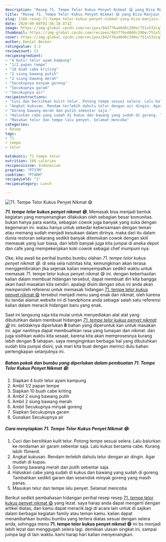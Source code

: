 ```yaml
---
description: "Resep 71. Tempe Telor Kukus Penyet Nikmat 😄 yang Bisa Manjain Lidah"
title: "Resep 71. Tempe Telor Kukus Penyet Nikmat 😄 yang Bisa Manjain Lidah"
slug: 1166-resep-71-tempe-telor-kukus-penyet-nikmat-yang-bisa-manjain-lidah
date: 2020-09-08T01:56:18.871Z
image: https://img-global.cpcdn.com/recipes/842f76a40d0c290e/751x532cq70/71-tempe-telor-kukus-penyet-nikmat-😄-foto-resep-utama.jpg
thumbnail: https://img-global.cpcdn.com/recipes/842f76a40d0c290e/751x532cq70/71-tempe-telor-kukus-penyet-nikmat-😄-foto-resep-utama.jpg
cover: https://img-global.cpcdn.com/recipes/842f76a40d0c290e/751x532cq70/71-tempe-telor-kukus-penyet-nikmat-😄-foto-resep-utama.jpg
author: Daniel Becker
ratingvalue: 3.3
reviewcount: 13
recipeingredient:
- "4 butir telur ayam kampung"
- "1/2 papan tempe"
- "10 buah cabe kriting"
- "2 siung bawang putih"
- "2 siung bawang merah"
- "Secukupnya minyak goreng"
- "Secukupnya garam"
- "Secukupnya air"
recipeinstructions:
- "Cuci dan bersihkan kulit telur. Potong tempe sesuai selera. Lalu balurkan ke rendaman air garam sebentar saja. Lalu kukus bersama cabe. Kurang lebih 15menit."
- "Angkat kukusan. Rendam terlebih dahulu telur dengan air dingin. Agar mudah di kupas."
- "Goreng bawang merah dan putih sebentar saja."
- "Haluskan cabe yang sudah di kukus dan bawang yang sudah di goreng. Tambahkan sedikit garam dan sesendok minyak goreng yang masih panas."
- "Masukan telur dan tempe lalu penyet. Selamat mencoba"
categories:
- Resep
tags:
- 71
- tempe
- telor

katakunci: 71 tempe telor 
nutrition: 166 calories
recipecuisine: Indonesian
preptime: "PT37M"
cooktime: "PT46M"
recipeyield: "1"
recipecategory: Lunch

---
```



![71. Tempe Telor Kukus Penyet Nikmat 😄](https://img-global.cpcdn.com/recipes/842f76a40d0c290e/751x532cq70/71-tempe-telor-kukus-penyet-nikmat-😄-foto-resep-utama.jpg)

<b><i>71. tempe telor kukus penyet nikmat 😄</i></b>, Memasak bisa menjadi bentuk kegiatan yang menyenangkan dilakukan oleh sebagian besar komunitas. bukan hanya para wanita, sebagian cowok juga banyak yang suka dengan kegemaran ini. walau hanya untuk sekedar kebersamaan dengan teman atau memang sudah menjadi kesukaan dalam dirinya. maka dari itu dalam dunia restoran sekarang sedikit banyak ditemukan cowok dengan skill memasak yang luar biasa, dan lebih banyak juga kita jumpai di aneka depot dan cafe yang mempekerjakan koki cowok sebagai chef mumpuni nya.

Oke, kita awali ke perihal bumbu bumbu olahan <i>71. tempe telor kukus penyet nikmat 😄</i>. di sela sela rutinitas kita, kemungkinan akan terasa menggembirakan jika sejenak kalian menyempatkan sedikit waktu untuk memasak 71. tempe telor kukus penyet nikmat 😄 ini. dengan keberhasilan kalian dalam membuat hidangan tersebut, dapat membuat diri kita bangga akan hasil masakan kita sendiri. apalagi disini dengan situs ini anda akan memperoleh referensi untuk memasak hidangan <u>71. tempe telor kukus penyet nikmat 😄</u> tersebut menjadi menu yang enak dan nikmat, oleh karena itu tandai alamat website ini di handphone anda sebagai salah satu referensi kalian dalam meracik hidangan baru yang enak.




Saat ini langsung saja kita mulai untuk menyediakan alat alat yang dibutuhkan dalam membuat hidangan <u><i>71. tempe telor kukus penyet nikmat 😄</i></u> ini. setidaknya diperlukan <b>8</b> bahan yang diperuntuk kan untuk masakan ini. agar nantinya dapat membuahkan rasa yang lumayan dan nikmat. dan juga sisihkan waktu kita sesaat, karena kita akan memprosesnya kurang lebih dengan <b>5</b> tahapan. saya menginginkan berbagai hal yang dibutuhkan sudah kita punyai disini, yuk mari kita buat dengan merinci dulu bahan perlengkapan selanjutnya ini.

<!--inarticleads1-->

##### Bahan pokok dan bumbu yang diperlukan dalam pembuatan 71. Tempe Telor Kukus Penyet Nikmat 😄:

1. Siapkan 4 butir telur ayam kampung
1. Ambil 1/2 papan tempe
1. Siapkan 10 buah cabe kriting
1. Ambil 2 siung bawang putih
1. Ambil 2 siung bawang merah
1. Ambil Secukupnya minyak goreng
1. Siapkan Secukupnya garam
1. Gunakan Secukupnya air




<!--inarticleads2-->

##### Cara menyiapkan 71. Tempe Telor Kukus Penyet Nikmat 😄:

1. Cuci dan bersihkan kulit telur. Potong tempe sesuai selera. Lalu balurkan ke rendaman air garam sebentar saja. Lalu kukus bersama cabe. Kurang lebih 15menit.
1. Angkat kukusan. Rendam terlebih dahulu telur dengan air dingin. Agar mudah di kupas.
1. Goreng bawang merah dan putih sebentar saja.
1. Haluskan cabe yang sudah di kukus dan bawang yang sudah di goreng. Tambahkan sedikit garam dan sesendok minyak goreng yang masih panas.
1. Masukan telur dan tempe lalu penyet. Selamat mencoba




Berikut sedikit pembahasan hidangan perihal resep resep <u>71. tempe telor kukus penyet nikmat 😄</u> yang lezat. saya harap anda dapat mengerti dengan artikel diatas, dan kamu dapat meracik lagi di acara lain untuk di sajikan dalam berbagai kegiatan family atau teman kamu. kalian dapat menambahkan bumbu bumbu yang tertera diatas sesuai dengan selera anda, sehingga menu <b>71. tempe telor kukus penyet nikmat 😄</b> ini bs menjadi lebih lezat dan menggugah selera lagi. demikian ulasan singkat ini, sampai jumpa lagi di lain waktu. kami harap hari kalian menyenangkan.
